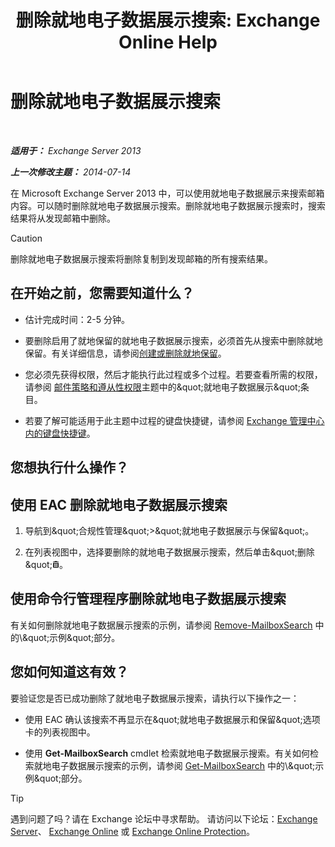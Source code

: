 ﻿---
title: '删除就地电子数据展示搜索: Exchange Online Help'
TOCTitle: 删除就地电子数据展示搜索
ms:assetid: 78461a78-1255-4a26-9d36-c6b8eb82a4f9
ms:mtpsurl: https://technet.microsoft.com/zh-cn/library/Dd298078(v=EXCHG.150)
ms:contentKeyID: 50490868
ms.date: 05/23/2018
mtps_version: v=EXCHG.150
ms.translationtype: MT
---

# 删除就地电子数据展示搜索

 

_**适用于：** Exchange Server 2013_

_**上一次修改主题：** 2014-07-14_

在 Microsoft Exchange Server 2013 中，可以使用就地电子数据展示来搜索邮箱内容。可以随时删除就地电子数据展示搜索。删除就地电子数据展示搜索时，搜索结果将从发现邮箱中删除。

> [!CAUTION]  
> 删除就地电子数据展示搜索将删除复制到发现邮箱的所有搜索结果。


## 在开始之前，您需要知道什么？

  - 估计完成时间：2-5 分钟。

  - 要删除启用了就地保留的就地电子数据展示搜索，必须首先从搜索中删除就地保留。有关详细信息，请参阅[创建或删除就地保留](https://technet.microsoft.com/zh-cn/library/dd979797(v=exchg.150))。

  - 您必须先获得权限，然后才能执行此过程或多个过程。若要查看所需的权限，请参阅 [邮件策略和遵从性权限](messaging-policy-and-compliance-permissions-exchange-2013-help.md)主题中的\&quot;就地电子数据展示\&quot;条目。

  - 若要了解可能适用于此主题中过程的键盘快捷键，请参阅 [Exchange 管理中心内的键盘快捷键](keyboard-shortcuts-in-the-exchange-admin-center-exchange-online-protection-help.md)。

## 您想执行什么操作？

## 使用 EAC 删除就地电子数据展示搜索

1.  导航到\&quot;合规性管理\&quot;\>\&quot;就地电子数据展示与保留\&quot;。

2.  在列表视图中，选择要删除的就地电子数据展示搜索，然后单击\&quot;删除\&quot;![删除图标](images/JJ657511.14f639f6-61e8-4418-bbfb-0db14de9d2f5(EXCHG.150).gif "删除图标")。

## 使用命令行管理程序删除就地电子数据展示搜索

有关如何删除就地电子数据展示搜索的示例，请参阅 [Remove-MailboxSearch](https://technet.microsoft.com/zh-cn/library/dd298130\(v=exchg.150\)) 中的\&quot;示例\&quot;部分。

## 您如何知道这有效？

要验证您是否已成功删除了就地电子数据展示搜索，请执行以下操作之一：

  - 使用 EAC 确认该搜索不再显示在\&quot;就地电子数据展示和保留\&quot;选项卡的列表视图中。

  - 使用 **Get-MailboxSearch** cmdlet 检索就地电子数据展示搜索。有关如何检索就地电子数据展示搜索的示例，请参阅 [Get-MailboxSearch](https://technet.microsoft.com/zh-cn/library/dd351021\(v=exchg.150\)) 中的\&quot;示例\&quot;部分。

> [!TIP]  
> 遇到问题了吗？请在 Exchange 论坛中寻求帮助。 请访问以下论坛：<a href="https://go.microsoft.com/fwlink/p/?linkid=60612">Exchange Server</a>、 <a href="https://go.microsoft.com/fwlink/p/?linkid=267542">Exchange Online</a> 或 <a href="https://go.microsoft.com/fwlink/p/?linkid=285351">Exchange Online Protection</a>。

